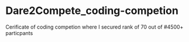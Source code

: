 # Dare2Compete_coding-competion
Cerificate of coding competion where I secured rank of 70 out of #4500+ particpants
